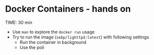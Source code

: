 # Docker Containers - hands on
TIME: 30 min

* Use `man` to explore the `docker run` usage
* Try to run the image (`sebp/lighttpd:latest`) with following settings
	* Run the container in background
	* Use the poli
<!--stackedit_data:
eyJoaXN0b3J5IjpbNzUyMjg1MTY3XX0=
-->